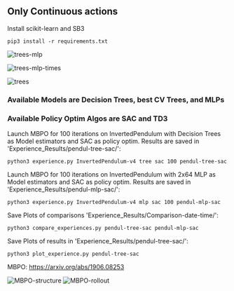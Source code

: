 ## Only Continuous actions


Install scikit-learn and SB3

```pip3 install -r requirements.txt```

![trees-mlp](https://github.com/KohlerHECTOR/MBPO-Scikit-Stable/blob/main/mbpo_schematics_rdme/evals.png?raw=true)

![trees-mlp-times](https://github.com/KohlerHECTOR/MBPO-Scikit-Stable/blob/main/mbpo_schematics_rdme/times.png?raw=true)

![trees](https://github.com/KohlerHECTOR/MBPO-Scikit-Stable/blob/main/mbpo_schematics_rdme/evals-gsteps.png?raw=true)


### Available Models are Decision Trees, best CV Trees, and MLPs
### Available Policy Optim Algos are SAC and TD3

Launch MBPO for 100 iterations on InvertedPendulum with Decision Trees as Model estimators and SAC as policy optim.
Results are saved in 'Experience_Results/pendul-tree-sac/':

```python3 experience.py InvertedPendulum-v4 tree sac 100 pendul-tree-sac```

Launch MBPO for 100 iterations on InvertedPendulum with 2x64 MLP as Model estimators and SAC as policy optim.
Results are saved in 'Experience_Results/pendul-mlp-sac/':

```python3 experience.py InvertedPendulum-v4 mlp sac 100 pendul-mlp-sac```

Save Plots of comparisons 'Experience_Results/Comparison-date-time/':

```python3 compare_experiences.py pendul-tree-sac pendul-mlp-sac```

Save Plots of results in 'Experience_Results/pendul-tree-sac/':

```python3 plot_experience.py pendul-tree-sac```

MBPO: https://arxiv.org/abs/1906.08253

![MBPO-structure](https://github.com/KohlerHECTOR/MBPO-Scikit-Stable/blob/main/mbpo_schematics_rdme/mbpo-structure.png?raw=true)
![MBPO-rollout](https://github.com/KohlerHECTOR/MBPO-Scikit-Stable/blob/main/mbpo_schematics_rdme/mbpo-rollout.png?raw=true)
